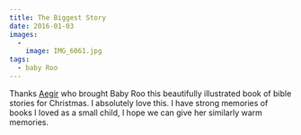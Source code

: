 ```yaml
---
title: The Biggest Story
date: 2016-01-03
images:
  -
    image: IMG_6061.jpg
tags:
  - baby Roo
---
```

Thanks [Aegir](http://ministryoftype.co.uk/) who brought Baby Roo this beautifully illustrated book of bible stories for Christmas. I absolutely love this. I have strong memories of books I loved as a small child, I hope we can give her similarly warm memories.
